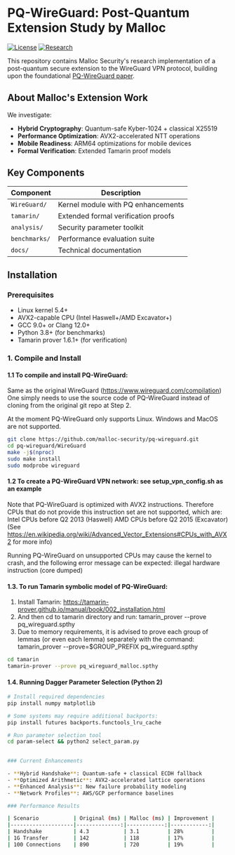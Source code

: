 # PQ-WireGuard: Post-Quantum Extension Study by Malloc

[![License](https://img.shields.io/badge/License-Apache_2.0-blue.svg)](LICENSE)
[![Research](https://img.shields.io/badge/Research-Post--Quantum-brightgreen)](https://eprint.iacr.org/2020/379.pdf)

This repository contains Malloc Security's research implementation of a post-quantum secure extension to the WireGuard VPN protocol, building upon the foundational [PQ-WireGuard paper](https://eprint.iacr.org/2020/379.pdf).

## About Malloc's Extension Work

We investigate:
- **Hybrid Cryptography**: Quantum-safe Kyber-1024 + classical X25519
- **Performance Optimization**: AVX2-accelerated NTT operations
- **Mobile Readiness**: ARM64 optimizations for mobile devices
- **Formal Verification**: Extended Tamarin proof models

## Key Components

| Component | Description |
|-----------|-------------|
| `WireGuard/` | Kernel module with PQ enhancements |
| `tamarin/` | Extended formal verification proofs |
| `analysis/` | Security parameter toolkit |
| `benchmarks/` | Performance evaluation suite |
| `docs/` | Technical documentation |

## Installation

### Prerequisites
- Linux kernel 5.4+
- AVX2-capable CPU (Intel Haswell+/AMD Excavator+)
- GCC 9.0+ or Clang 12.0+
- Python 3.8+ (for benchmarks)
- Tamarin prover 1.6.1+ (for verification)


### 1. Compile and Install
#### 1.1 To compile and install PQ-WireGuard:
 Same as the original WireGuard (https://www.wireguard.com/compilation)
One simply needs to use the source code of PQ-WireGuard instead of cloning from the original
git repo at Step 2.

 At the moment PQ-WireGuard only supports Linux. Windows and MacOS are not supported.

   ```bash
  git clone https://github.com/malloc-security/pq-wireguard.git
  cd pq-wireguard/WireGuard
  make -j$(nproc)
  sudo make install
  sudo modprobe wireguard
  ```

#### 1.2 To create a PQ-WireGuard VPN network: see setup_vpn_config.sh as an example
Note that PQ-WireGuard is optimized with AVX2 instructions. Therefore CPUs that do not provide
this instruction set are not supported, which are:
        Intel CPUs before Q2 2013 (Haswell)
        AMD CPUs before Q2 2015 (Excavator)
    (See https://en.wikipedia.org/wiki/Advanced_Vector_Extensions#CPUs_with_AVX2 for more info)

Running PQ-WireGuard on unsupported CPUs may cause the kernel to crash, and the following error
    message can be expected: illegal hardware instruction (core dumped)

#### 1.3. To run Tamarin symbolic model of PQ-WireGuard:
1. Install Tamarin: https://tamarin-prover.github.io/manual/book/002_installation.html
2. And then cd to tamarin directory and run: tamarin_prover --prove pq_wireguard.spthy
3. Due to memory requirements, it is advised to prove each group of lemmas (or even each lemma)
    separately with the command: tamarin_prover --prove=$GROUP_PREFIX pq_wireguard.spthy
```bash 
cd tamarin
tamarin-prover --prove pq_wireguard_malloc.spthy
```

#### 1.4. Running Dagger Parameter Selection (Python 2)

```bash
# Install required dependencies
pip install numpy matplotlib

# Some systems may require additional backports:
pip install futures backports.functools_lru_cache

# Run parameter selection tool
cd param-select && python2 select_param.py

  
### Current Enhancements

- **Hybrid Handshake**: Quantum-safe + classical ECDH fallback  
- **Optimized Arithmetic**: AVX2-accelerated lattice operations  
- **Enhanced Analysis**: New failure probability modeling  
- **Network Profiles**: AWS/GCP performance baselines  

### Performance Results

| Scenario           | Original (ms) | Malloc (ms) | Improvement |
|--------------------|--------------:|------------:|------------:|
| Handshake          | 4.3           | 3.1         | 28%         |
| 1G Transfer        | 142           | 118         | 17%         |
| 100 Connections    | 890           | 720         | 19%         |

